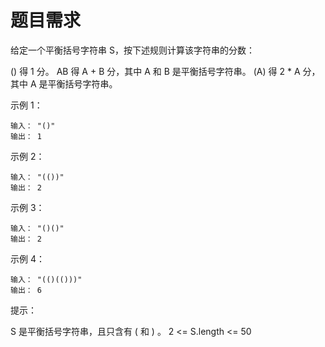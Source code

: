 # 题目需求

给定一个平衡括号字符串 S，按下述规则计算该字符串的分数：

() 得 1 分。
AB 得 A + B 分，其中 A 和 B 是平衡括号字符串。
(A) 得 2 * A 分，其中 A 是平衡括号字符串。

示例 1：

```
输入： "()"
输出： 1
```


示例 2：

```
输入： "(())"
输出： 2
```


示例 3：

```
输入： "()()"
输出： 2
```


示例 4：

```
输入： "(()(()))"
输出： 6
```




提示：

S 是平衡括号字符串，且只含有 ( 和 ) 。
2 <= S.length <= 50

